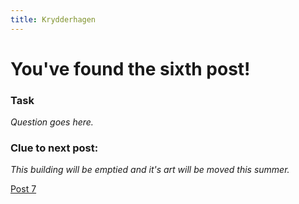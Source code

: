 ```yaml
---
title: Krydderhagen
---
```


#  You've found the sixth post!

### Task

_Question goes here._

### Clue to next post:

_This building will be emptied and it's art will be moved this summer._

[Post 7](https://martiaos.github.io/47616d6c654d756e63684d757365756d/)
